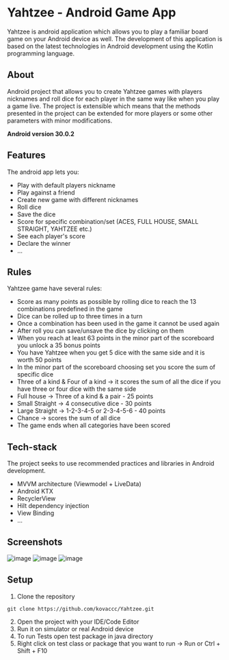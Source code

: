 # Yahtzee - Android Game App
Yahtzee is  android application which allows you to play a familiar board game on your Android device as well. The development of this application is based on the latest technologies in Android development using the Kotlin programming language.

## About

Android project that allows you to create Yahtzee games with players nicknames and roll dice for each player in the same way like when you play a game live. The project is extensible which means that the methods presented in the project can be extended for more players or some other parameters with minor modifications.

**Android version 30.0.2**
## Features
The android app lets you: 

 - Play with default players nickname 
 - Play against a friend
 - Create new game with different nicknames 
 - Roll dice
 - Save the dice
 - Score for specific combination/set (ACES, FULL HOUSE, SMALL STRAIGHT, YAHTZEE etc.) 
 - See each player's score
 - Declare the winner
 - ...

## Rules

Yahtzee game have several rules: 
 - Score as many points as possible by rolling dice to reach the 13 combinations predefined in the game
 - Dice can be rolled up to three times in a turn 
 - Once a combination has been used in the game it cannot be used again 
 - After roll you can save/unsave the dice by clicking on them 
 - When you reach at least 63 points in the minor part of the scoreboard you unlock a 35 bonus points 
 - You have Yahtzee when you get 5 dice with the same side and it is worth 50 points
 - In the minor part of the scoreboard choosing set you score the sum of specific dice 
 - Three of a kind & Four of a kind -> it scores the sum of all the dice if you have three or four dice with the same side 
 - Full house -> Three of a kind & a pair - 25 points
 - Small Straight -> 4 consecutive dice - 30 points
 - Large Straight -> 1-2-3-4-5 or 2-3-4-5-6 - 40 points
 - Chance -> scores the sum of all dice 
 - The game ends when all categories have been scored 


## Tech-stack
The project seeks to use recommended practices and libraries in Android development. 
 - MVVM architecture (Viewmodel + LiveData)
 - Android KTX
 - RecyclerView
 - Hilt dependency injection
 - View Binding
 - ...

## Screenshots

![image](https://user-images.githubusercontent.com/75457058/113405376-0dca0980-93aa-11eb-9629-7df98ac6dcb1.png)
![image](https://user-images.githubusercontent.com/75457058/113405434-233f3380-93aa-11eb-9554-ee583a97fef6.png)
![image](https://user-images.githubusercontent.com/75457058/113405408-17ec0800-93aa-11eb-9a9d-ec4fc1a49b90.png)

## Setup
1. Clone the repository
```
git clone https://github.com/kovaccc/Yahtzee.git
```
2. Open the project with your IDE/Code Editor
3. Run it on simulator or real Android device 
4. To run Tests open test package in java directory 
5. Right click on test class or package that you want to run -> Run or Ctrl + Shift + F10














